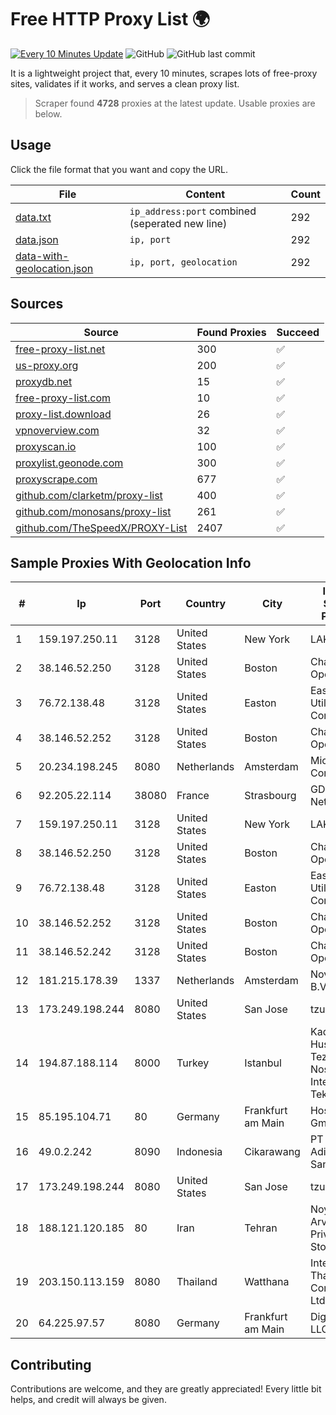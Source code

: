 
# Free HTTP Proxy List 🌍

[![Every 10 Minutes Update](https://github.com/mertguvencli/http-proxy-list/actions/workflows/main.yml/badge.svg?branch=main)](https://github.com/mertguvencli/http-proxy-list/actions/workflows/main.yml)
![GitHub](https://img.shields.io/github/license/mertguvencli/http-proxy-list)
![GitHub last commit](https://img.shields.io/github/last-commit/mertguvencli/http-proxy-list)

It is a lightweight project that, every 10 minutes, scrapes lots of free-proxy sites, validates if it works, and serves a clean proxy list.


> Scraper found **4728** proxies at the latest update. Usable proxies are below.

## Usage

Click the file format that you want and copy the URL.


|File|Content|Count|
|----|-------|-----|
|[data.txt](https://raw.githubusercontent.com/mertguvencli/http-proxy-list/main/proxy-list/data.txt)|`ip_address:port` combined (seperated new line)|292|
|[data.json](https://raw.githubusercontent.com/mertguvencli/http-proxy-list/main/proxy-list/data.json)|`ip, port`|292|
|[data-with-geolocation.json](https://raw.githubusercontent.com/mertguvencli/http-proxy-list/main/proxy-list/data-with-geolocation.json)|`ip, port, geolocation`|292|

## Sources

|Source|Found Proxies|Succeed|
|------|-------------|-------|
|[free-proxy-list.net](https://free-proxy-list.net)|300|✅|
|[us-proxy.org](https://www.us-proxy.org)|200|✅|
|[proxydb.net](http://proxydb.net)|15|✅|
|[free-proxy-list.com](https://free-proxy-list.com/?page=&port=&type%5B%5D=http&type%5B%5D=https&up_time=0&search=Search)|10|✅|
|[proxy-list.download](https://www.proxy-list.download/HTTP)|26|✅|
|[vpnoverview.com](https://vpnoverview.com/privacy/anonymous-browsing/free-proxy-servers)|32|✅|
|[proxyscan.io](https://www.proxyscan.io)|100|✅|
|[proxylist.geonode.com](https://proxylist.geonode.com/api/proxy-list?limit=300&page=1&sort_by=lastChecked&sort_type=desc&protocols=http,https)|300|✅|
|[proxyscrape.com](https://api.proxyscrape.com/v2/?request=displayproxies&protocol=http&timeout=10000&country=all&ssl=all&anonymity=all)|677|✅|
|[github.com/clarketm/proxy-list](https://raw.githubusercontent.com/clarketm/proxy-list/master/proxy-list-raw.txt)|400|✅|
|[github.com/monosans/proxy-list](https://raw.githubusercontent.com/monosans/proxy-list/main/proxies/http.txt)|261|✅|
|[github.com/TheSpeedX/PROXY-List](https://raw.githubusercontent.com/TheSpeedX/PROXY-List/master/http.txt)|2407|✅|


## Sample Proxies With Geolocation Info

|#|Ip|Port|Country|City|Internet Service Provider|
|-|--|----|-------|----|-------------------------|
|1|159.197.250.11|3128|United States|New York|LAKSH|
|2|38.146.52.250|3128|United States|Boston|Charles River Operation|
|3|76.72.138.48|3128|United States|Easton|Easton Utilities Commission|
|4|38.146.52.252|3128|United States|Boston|Charles River Operation|
|5|20.234.198.245|8080|Netherlands|Amsterdam|Microsoft Corporation|
|6|92.205.22.114|38080|France|Strasbourg|GD MASS Network|
|7|159.197.250.11|3128|United States|New York|LAKSH|
|8|38.146.52.250|3128|United States|Boston|Charles River Operation|
|9|76.72.138.48|3128|United States|Easton|Easton Utilities Commission|
|10|38.146.52.252|3128|United States|Boston|Charles River Operation|
|11|38.146.52.242|3128|United States|Boston|Charles River Operation|
|12|181.215.178.39|1337|Netherlands|Amsterdam|NovoServe B.V.|
|13|173.249.198.244|8080|United States|San Jose|tzulo, inc.|
|14|194.87.188.114|8000|Turkey|Istanbul|Kadir Huseyin Tezcan Nosspeed Internet Teknolojileri|
|15|85.195.104.71|80|Germany|Frankfurt am Main|Host Europe GmbH|
|16|49.0.2.242|8090|Indonesia|Cikarawang|PT Usaha Adi Sanggoro|
|17|173.249.198.244|8080|United States|San Jose|tzulo, inc.|
|18|188.121.120.185|80|Iran|Tehran|Noyan Abr Arvan Co. ( Private Joint Stock)|
|19|203.150.113.159|8080|Thailand|Watthana|Internet Thailand Company Ltd.|
|20|64.225.97.57|8080|Germany|Frankfurt am Main|DigitalOcean, LLC|



## Contributing

Contributions are welcome, and they are greatly appreciated! Every
little bit helps, and credit will always be given.


